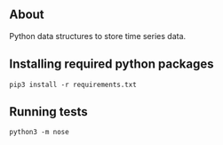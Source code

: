## About

Python data structures to store time series data.

## Installing required python packages

```shell
pip3 install -r requirements.txt
```

## Running tests

```shell
python3 -m nose
```


